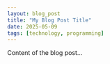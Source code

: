 ```yaml
---
layout: blog_post
title: "My Blog Post Title"
date: 2025-05-09
tags: [technology, programming]
---
```

Content of the blog post...

<!--more-->